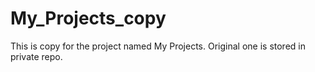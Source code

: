 # My_Projects_copy
This is copy for the project named My Projects. Original one is stored in private repo.
